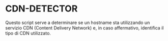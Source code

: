 # CDN-DETECTOR
Questo script serve a determinare se un hostname sta utilizzando un servizio CDN (Content Delivery Network) e, in caso affermativo, identifica il tipo di CDN utilizzato.
